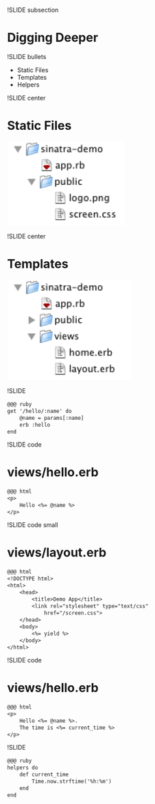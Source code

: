 !SLIDE subsection

# Digging Deeper #

!SLIDE bullets

* Static Files
* Templates
* Helpers

!SLIDE center

# Static Files

![Static files location](public_tree_large.png)
	
!SLIDE center

# Templates

![Templates location](views_tree_large.png)

!SLIDE

	@@@ ruby
	get '/hello/:name' do
		@name = params[:name]
		erb :hello
	end

!SLIDE code

# views/hello.erb

	@@@ html
	<p>
		Hello <%= @name %>
	</p>

!SLIDE code small

# views/layout.erb

	@@@ html
	<!DOCTYPE html>
	<html>
		<head>
			<title>Demo App</title>
			<link rel="stylesheet" type="text/css"
				href="/screen.css">
		</head>
		<body>
			<%= yield %>
		</body>
	</html>

!SLIDE code

# views/hello.erb

	@@@ html
	<p>
		Hello <%= @name %>. 
		The time is <%= current_time %>
	</p>

!SLIDE

	@@@ ruby
	helpers do
		def current_time
			Time.now.strftime('%h:%m')
		end
	end